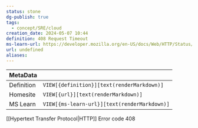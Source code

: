 ```yaml
---
status: stone
dg-publish: true
tags:
  - concept/SRE/cloud
creation_date: 2024-05-07 10:44
definition: 408 Request Timeout
ms-learn-url: https://developer.mozilla.org/en-US/docs/Web/HTTP/Status/408
url: undefined
aliases:
---
```


| MetaData   |                                              |
| ---------- | -------------------------------------------- |
| Definition | `VIEW[{definition}][text(renderMarkdown)]`   |
| Homesite   | `VIEW[{url}][text(renderMarkdown)]`          |
| MS Learn   | `VIEW[{ms-learn-url}][text(renderMarkdown)]` |

[[Hypertext Transfer Protocol|HTTP]] Error code 408
